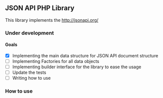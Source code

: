 ## JSON API PHP Library

This library implements the http://jsonapi.org/

### Under development

#### Goals
- [x] Implementing the main data structure for JSON API document structure 
- [ ] Implementing Factories for all data objects
- [ ] Implementing builder interface for the library to ease the usage
- [ ] Update the tests
- [ ] Writing how to use

### How to use